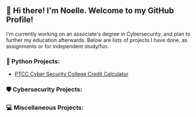 ## :wave: Hi there! I'm Noelle. Welcome to my GitHub Profile!
I'm currently working on an associate's degree in Cybersecurity, and plan to further my education afterwards. Below are lists of projects I have done, as assignments or for independent study/fun.

### :snake: Python Projects:
* [PTCC Cyber Security College Credit Calculator](https://github.com/noellerobertson/cybersecuritycollegecreditcalculator)

### :shield: Cybersecurity Projects:

### :computer: Miscellaneous Projects:


